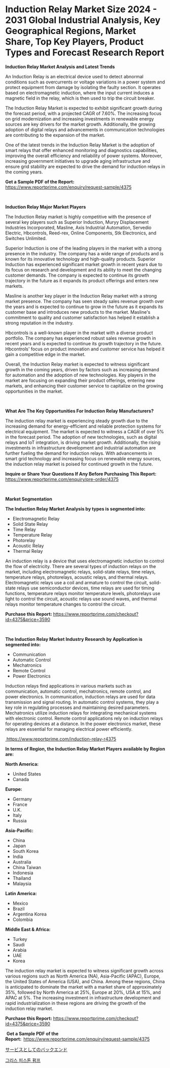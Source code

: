 <p><h1>Induction Relay Market Size 2024 - 2031 Global Industrial Analysis, Key Geographical Regions, Market Share, Top Key Players, Product Types and Forecast Research Report</h1></p><p><strong>Induction Relay Market Analysis and Latest Trends</strong></p>
<p><p>An Induction Relay is an electrical device used to detect abnormal conditions such as overcurrents or voltage variations in a power system and protect equipment from damage by isolating the faulty section. It operates based on electromagnetic induction, where the input current induces a magnetic field in the relay, which is then used to trip the circuit breaker.</p><p>The Induction Relay Market is expected to exhibit significant growth during the forecast period, with a projected CAGR of 7.60%. The increasing focus on grid modernization and increasing investments in renewable energy sources are key drivers for the market growth. Additionally, the growing adoption of digital relays and advancements in communication technologies are contributing to the expansion of the market.</p><p>One of the latest trends in the Induction Relay Market is the adoption of smart relays that offer enhanced monitoring and diagnostics capabilities, improving the overall efficiency and reliability of power systems. Moreover, increasing government initiatives to upgrade aging infrastructure and ensure grid stability are expected to drive the demand for induction relays in the coming years.</p></p>
<p><strong>Get a Sample PDF of the Report:&nbsp;</strong> <a href="https://www.reportprime.com/enquiry/request-sample/4375">https://www.reportprime.com/enquiry/request-sample/4375</a></p>
<p>&nbsp;</p>
<p><strong>Induction Relay Major Market Players</strong></p>
<p><p>The Induction Relay market is highly competitive with the presence of several key players such as Superior Induction, Muryy Displacement Industries Incorporated, Masline, Axis Industrial Automation, Servedio Electric, Hbcontrols, Reed-rex, Online Components, Stk Electronics, and Switches Unlimited.</p><p>Superior Induction is one of the leading players in the market with a strong presence in the industry. The company has a wide range of products and is known for its innovative technology and high-quality products. Superior Induction has experienced significant market growth in recent years due to its focus on research and development and its ability to meet the changing customer demands. The company is expected to continue its growth trajectory in the future as it expands its product offerings and enters new markets.</p><p>Masline is another key player in the Induction Relay market with a strong market presence. The company has seen steady sales revenue growth over the years and is expected to continue to grow in the future as it expands its customer base and introduces new products to the market. Masline's commitment to quality and customer satisfaction has helped it establish a strong reputation in the industry.</p><p>Hbcontrols is a well-known player in the market with a diverse product portfolio. The company has experienced robust sales revenue growth in recent years and is expected to continue its growth trajectory in the future. Hbcontrols' focus on product innovation and customer service has helped it gain a competitive edge in the market.</p><p>Overall, the Induction Relay market is expected to witness significant growth in the coming years, driven by factors such as increasing demand for automation and the adoption of new technologies. Key players in the market are focusing on expanding their product offerings, entering new markets, and enhancing their customer service to capitalize on the growing opportunities in the market.</p></p>
<p>&nbsp;</p>
<p><strong>What Are The Key Opportunities For Induction Relay Manufacturers?</strong></p>
<p><p>The induction relay market is experiencing steady growth due to the increasing demand for energy-efficient and reliable protection systems for electrical equipment. The market is expected to witness a CAGR of over 5% in the forecast period. The adoption of new technologies, such as digital relays and IoT integration, is driving market growth. Additionally, the rising investments in infrastructure development and industrial automation are further fueling the demand for induction relays. With advancements in smart grid technology and increasing focus on renewable energy sources, the induction relay market is poised for continued growth in the future.</p></p>
<p><strong>Inquire or Share Your Questions If Any Before Purchasing This Report:</strong> <a href="https://www.reportprime.com/enquiry/pre-order/4375">https://www.reportprime.com/enquiry/pre-order/4375</a></p>
<p>&nbsp;</p>
<p><strong>Market Segmentation</strong></p>
<p><strong>The Induction Relay Market Analysis by types is segmented into:</strong></p>
<p><ul><li>Electromagnetic Relay</li><li>Solid State Relay</li><li>Time Relay</li><li>Temperature Relay</li><li>Photorelay</li><li>Acoustic Relay</li><li>Thermal Relay</li></ul></p>
<p><p>An induction relay is a device that uses electromagnetic induction to control the flow of electricity. There are several types of induction relays on the market, including electromagnetic relays, solid-state relays, time relays, temperature relays, photorelays, acoustic relays, and thermal relays. Electromagnetic relays use a coil and armature to control the circuit, solid-state relays use semiconductor devices, time relays are used for timing functions, temperature relays monitor temperature levels, photorelays use light to control the circuit, acoustic relays use sound waves, and thermal relays monitor temperature changes to control the circuit.</p></p>
<p><strong>Purchase this Report:&nbsp;</strong><a href="https://www.reportprime.com/checkout?id=4375&price=3590">https://www.reportprime.com/checkout?id=4375&price=3590</a></p>
<p>&nbsp;</p>
<p><strong>The Induction Relay Market Industry Research by Application is segmented into:</strong></p>
<p><ul><li>Communication</li><li>Automatic Control</li><li>Mechatronics</li><li>Remote Control</li><li>Power Electronics</li></ul></p>
<p><p>Induction relays find applications in various markets such as communication, automatic control, mechatronics, remote control, and power electronics. In communication, induction relays are used for data transmission and signal routing. In automatic control systems, they play a key role in regulating processes and maintaining desired parameters. Mechatronics utilize induction relays for integrating mechanical systems with electronic control. Remote control applications rely on induction relays for operating devices at a distance. In the power electronics market, these relays are essential for managing electrical power efficiently.</p></p>
<p><a href="https://www.reportprime.com/induction-relay-r4375">&nbsp;https://www.reportprime.com/induction-relay-r4375</a></p>
<p><strong>In terms of Region, the Induction Relay Market Players available by Region are:</strong></p>
<p>
    <p> <strong> North America: </strong>
        <ul>
            <li>United States</li>
            <li>Canada</li>
        </ul>
        </p> 
    <p> <strong> Europe: </strong>
        <ul>
            <li>Germany</li>
            <li>France</li>
            <li>U.K.</li>
            <li>Italy</li>
            <li>Russia</li>
        </ul>
        </p> 
    <p> <strong> Asia-Pacific: </strong>
        <ul>
            <li>China</li>
            <li>Japan</li>
            <li>South Korea</li>
            <li>India</li>
            <li>Australia</li>
            <li>China Taiwan</li>
            <li>Indonesia</li>
            <li>Thailand</li>
            <li>Malaysia</li>
        </ul>
        </p> 
    <p> <strong> Latin America: </strong>
        <ul>
            <li>Mexico</li>
            <li>Brazil</li>
            <li>Argentina Korea</li>
            <li>Colombia</li>
        </ul>
        </p> 
    <p> <strong> Middle East & Africa: </strong>
        <ul>
            <li>Turkey</li>
            <li>Saudi</li>
            <li>Arabia</li>
            <li>UAE</li>
            <li>Korea</li>
        </ul>
    </p>
    </p>
<p><p>The induction relay market is expected to witness significant growth across various regions such as North America (NA), Asia-Pacific (APAC), Europe, the United States of America (USA), and China. Among these regions, China is anticipated to dominate the market with a market share of approximately 35%, followed by North America at 25%, Europe at 20%, USA at 15%, and APAC at 5%. The increasing investment in infrastructure development and rapid industrialization in these regions are driving the growth of the induction relay market.</p></p>
<p><strong>Purchase this Report: </strong><a href="https://www.reportprime.com/checkout?id=4375&price=3590">https://www.reportprime.com/checkout?id=4375&price=3590</a></p>
<p>&nbsp;<strong>Get a Sample PDF of the Report:&nbsp;&nbsp;</strong><a href="https://www.reportprime.com/enquiry/request-sample/4375">https://www.reportprime.com/enquiry/request-sample/4375</a></p>
<p><strong></strong></p>
<p><p><a href="https://github.com/ihabdkwlxs948/Market-Research-Report-List-4/blob/main/915934883893.md">サービスとしてのバックエンド</a></p><p><a href="https://github.com/hxzi07639916/Market-Research-Report-List-4/blob/main/6326573104066.md">그리스 피스톤 펌프</a></p></p>